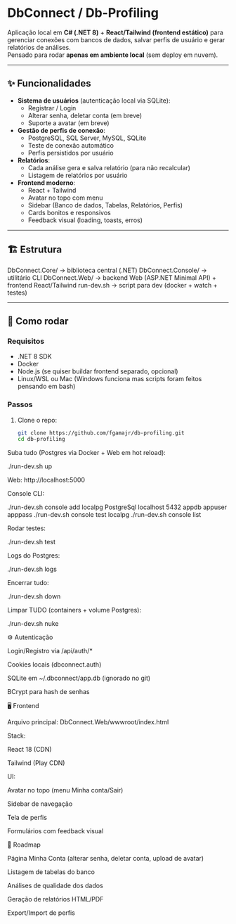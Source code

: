 # DbConnect / Db-Profiling

Aplicação local em **C# (.NET 8)** + **React/Tailwind (frontend estático)** para gerenciar conexões com bancos de dados, salvar perfis de usuário e gerar relatórios de análises.  
Pensado para rodar **apenas em ambiente local** (sem deploy em nuvem).

---

## ✨ Funcionalidades

- **Sistema de usuários** (autenticação local via SQLite):
  - Registrar / Login
  - Alterar senha, deletar conta (em breve)
  - Suporte a avatar (em breve)
- **Gestão de perfis de conexão**:
  - PostgreSQL, SQL Server, MySQL, SQLite
  - Teste de conexão automático
  - Perfis persistidos por usuário
- **Relatórios**:
  - Cada análise gera e salva relatório (para não recalcular)
  - Listagem de relatórios por usuário
- **Frontend moderno**:
  - React + Tailwind
  - Avatar no topo com menu
  - Sidebar (Banco de dados, Tabelas, Relatórios, Perfis)
  - Cards bonitos e responsivos
  - Feedback visual (loading, toasts, erros)

---

## 🏗️ Estrutura

DbConnect.Core/ -> biblioteca central (.NET)
DbConnect.Console/ -> utilitário CLI
DbConnect.Web/ -> backend Web (ASP.NET Minimal API) + frontend React/Tailwind
run-dev.sh -> script para dev (docker + watch + testes)


---

## 🚀 Como rodar

### Requisitos
- .NET 8 SDK
- Docker
- Node.js (se quiser buildar frontend separado, opcional)
- Linux/WSL ou Mac (Windows funciona mas scripts foram feitos pensando em bash)

### Passos

1. Clone o repo:
   ```bash
   git clone https://github.com/fgamajr/db-profiling.git
   cd db-profiling


Suba tudo (Postgres via Docker + Web em hot reload):

./run-dev.sh up


Web: http://localhost:5000

Console CLI:

./run-dev.sh console add localpg PostgreSql localhost 5432 appdb appuser apppass
./run-dev.sh console test localpg
./run-dev.sh console list


Rodar testes:

./run-dev.sh test


Logs do Postgres:

./run-dev.sh logs


Encerrar tudo:

./run-dev.sh down


Limpar TUDO (containers + volume Postgres):

./run-dev.sh nuke

⚙️ Autenticação

Login/Registro via /api/auth/*

Cookies locais (dbconnect.auth)

SQLite em ~/.dbconnect/app.db (ignorado no git)

BCrypt para hash de senhas

🖥️ Frontend

Arquivo principal: DbConnect.Web/wwwroot/index.html

Stack:

React 18 (CDN)

Tailwind (Play CDN)

UI:

Avatar no topo (menu Minha conta/Sair)

Sidebar de navegação

Tela de perfis

Formulários com feedback visual

🔮 Roadmap

 Página Minha Conta (alterar senha, deletar conta, upload de avatar)

 Listagem de tabelas do banco

 Análises de qualidade dos dados

 Geração de relatórios HTML/PDF

 Export/Import de perfis